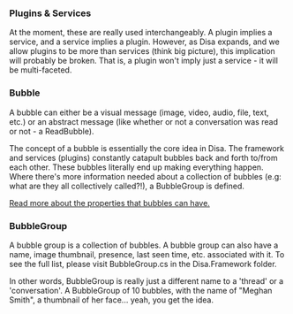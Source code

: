 ### Plugins & Services

At the moment, these are really used interchangeably. A plugin implies a service, and a service implies a plugin. However, as Disa expands, and we allow plugins to be more than services (think big picture), this implication will probably be broken. That is, a plugin won't imply just a service - it will be multi-faceted. 

### Bubble

A bubble can either be a visual message (image, video, audio, file, text, etc.) or an abstract message (like whether or not a conversation was read or not - a ReadBubble).

The concept of a bubble is essentially the core idea in Disa. The framework and services (plugins) constantly catapult bubbles back and forth to/from each other. These bubbles literally end up making everything happen. Where there's more information needed about a collection of bubbles (e.g: what are they all collectively called?!), a BubbleGroup is defined.

[Read more about the properties that bubbles can have.](//github.com/Disa-im/DisaOpenSource/wiki/Bubble-Properties)

### BubbleGroup

A bubble group is a collection of bubbles. A bubble group can also have a name, image thumbnail, presence, last seen time, etc. associated with it. To see the full list, please visit BubbleGroup.cs in the Disa.Framework folder.

In other words, BubbleGroup is really just a different name to a 'thread' or a 'conversation'. A BubbleGroup of 10 bubbles, with the name of "Meghan Smith", a thumbnail of her face... yeah, you get the idea.

